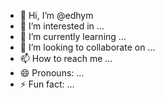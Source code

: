 - 👋 Hi, I’m @edhym
- 👀 I’m interested in ...
- 🌱 I’m currently learning ...
- 💞️ I’m looking to collaborate on ...
- 📫 How to reach me ...
- 😄 Pronouns: ...
- ⚡ Fun fact: ...

<!---
edhym/edhym is a ✨ special ✨ repository because its `README.md` (this file) appears on your GitHub profile.
You can click the Preview link to take a look at your changes.
--->
